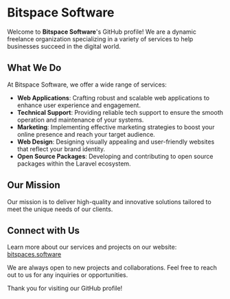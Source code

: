 # Bitspace Software

Welcome to **Bitspace Software**'s GitHub profile! We are a dynamic freelance organization specializing in a variety of services to help businesses succeed in the digital world.

## What We Do

At Bitspace Software, we offer a wide range of services:

- **Web Applications**: Crafting robust and scalable web applications to enhance user experience and engagement.
- **Technical Support**: Providing reliable tech support to ensure the smooth operation and maintenance of your systems.
- **Marketing**: Implementing effective marketing strategies to boost your online presence and reach your target audience.
- **Web Design**: Designing visually appealing and user-friendly websites that reflect your brand identity.
- **Open Source Packages**: Developing and contributing to open source packages within the Laravel ecosystem.

## Our Mission

Our mission is to deliver high-quality and innovative solutions tailored to meet the unique needs of our clients.

## Connect with Us

Learn more about our services and projects on our website: [bitspaces.software](https://bitspaces.software)

We are always open to new projects and collaborations. Feel free to reach out to us for any inquiries or opportunities.

Thank you for visiting our GitHub profile!

